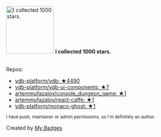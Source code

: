 <img src="https://my-badges.github.io/my-badges/stars-1000.png" alt="I collected 1000 stars." title="I collected 1000 stars." width="128">
<strong>I collected 1000 stars.</strong>
<br><br>

Repos:

* <a href="https://github.com/ydb-platform/ydb">ydb-platform/ydb: ★4490</a>
* <a href="https://github.com/ydb-platform/ydb-ui-components">ydb-platform/ydb-ui-components: ★7</a>
* <a href="https://github.com/artemmufazalov/console_dungeon_game">artemmufazalov/console_dungeon_game: ★1</a>
* <a href="https://github.com/artemmufazalov/react-caffe">artemmufazalov/react-caffe: ★1</a>
* <a href="https://github.com/ydb-platform/monaco-ghost">ydb-platform/monaco-ghost: ★1</a>

<sup>I have push, maintainer or admin permissions, so I'm definitely an author.<sup>



Created by <a href="https://github.com/my-badges/my-badges">My Badges</a>